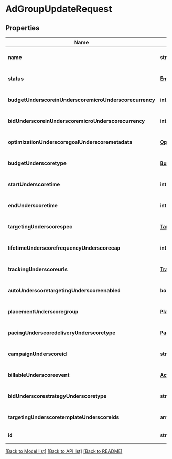 # AdGroupUpdateRequest

## Properties
Name | Type | Description | Notes
------------ | ------------- | ------------- | -------------
**name** | **string** |  | [optional] [default to null]
**status** | [**EntityStatus**](EntityStatus.md) |  | [optional] [default to null]
**budgetUnderscoreinUnderscoremicroUnderscorecurrency** | **integer** |  | [optional] [default to null]
**bidUnderscoreinUnderscoremicroUnderscorecurrency** | **integer** |  | [optional] [default to null]
**optimizationUnderscoregoalUnderscoremetadata** | [**OptimizationGoalMetadata**](OptimizationGoalMetadata.md) |  | [optional] [default to null]
**budgetUnderscoretype** | [**BudgetType**](BudgetType.md) |  | [optional] [default to null]
**startUnderscoretime** | **integer** |  | [optional] [default to null]
**endUnderscoretime** | **integer** |  | [optional] [default to null]
**targetingUnderscorespec** | [**TargetingSpec**](TargetingSpec.md) |  | [optional] [default to null]
**lifetimeUnderscorefrequencyUnderscorecap** | **integer** |  | [optional] [default to null]
**trackingUnderscoreurls** | [**TrackingUrls**](TrackingUrls.md) |  | [optional] [default to null]
**autoUnderscoretargetingUnderscoreenabled** | **boolean** |  | [optional] [default to null]
**placementUnderscoregroup** | [**PlacementGroupType**](PlacementGroupType.md) |  | [optional] [default to null]
**pacingUnderscoredeliveryUnderscoretype** | [**PacingDeliveryType**](PacingDeliveryType.md) |  | [optional] [default to null]
**campaignUnderscoreid** | **string** |  | [optional] [default to null]
**billableUnderscoreevent** | [**ActionType**](ActionType.md) |  | [optional] [default to null]
**bidUnderscorestrategyUnderscoretype** | **string** | BidStrategyType | [optional] [default to null]
**targetingUnderscoretemplateUnderscoreids** | **array[string]** |  | [optional] [default to null]
**id** | **string** |  | [default to null]

[[Back to Model list]](../README.md#documentation-for-models) [[Back to API list]](../README.md#documentation-for-api-endpoints) [[Back to README]](../README.md)


